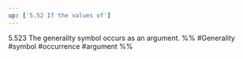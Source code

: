 ```yaml
---
up: ['5.52 If the values of']
---
```

5.523 The generality symbol occurs as an argument.
 %%
#Generality #symbol #occurrence #argument %%